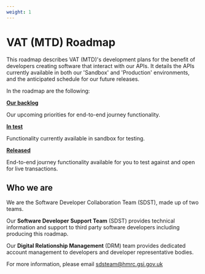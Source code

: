 ```yaml
---
weight: 1
---
```


# VAT (MTD) Roadmap

This roadmap describes VAT (MTD)'s development plans for the benefit of developers creating software that interact with our APIs. It details the APIs currently available in both our 'Sandbox' and 'Production' environments, and the anticipated schedule for our future releases.

In the roadmap are the following:

**[Our backlog](documentation/backlog.html#backlog)**

Our upcoming priorities for end-to-end journey functionality.

**[In test](documentation/in-test.html#in-test)**

Functionality currently available in sandbox for testing.

**[Released](documentation/released.html#released)**

End-to-end journey functionality available for you to test against and open for live transactions.

## Who we are

We are the Software Developer Collaboration Team (SDST), made up of two teams.

Our **Software Developer Support Team** (SDST) provides technical information and support to third party software developers including producing this roadmap.

Our **Digital Relationship Management** (DRM) team provides dedicated account management to developers and developer representative bodies.

For more information, please email <a href="mailto:sdsteam@hmrc.gsi.gov.uk?Subject=Roadmap%20enquiry">sdsteam@hmrc.gsi.gov.uk</a>
